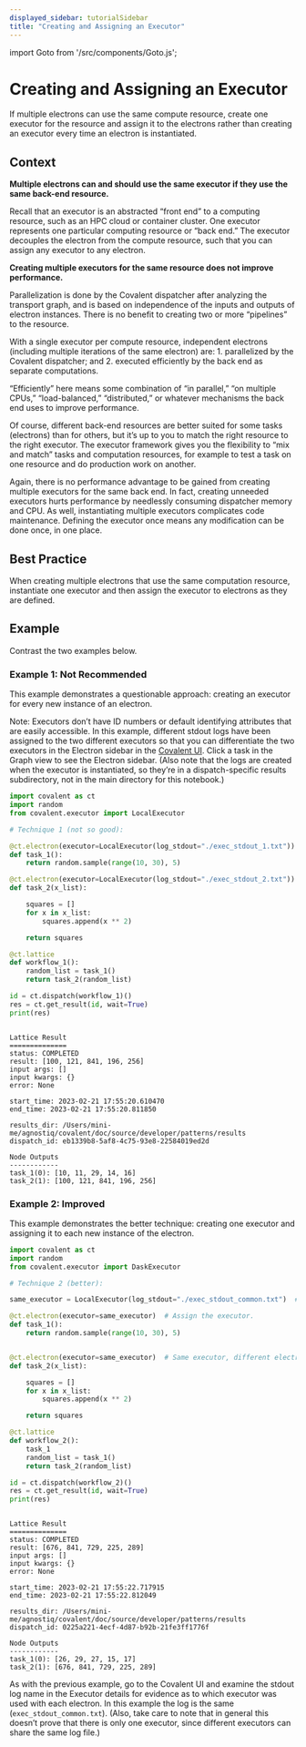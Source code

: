 ```yaml
---
displayed_sidebar: tutorialSidebar
title: "Creating and Assigning an Executor"
---
```



import Goto from '/src/components/Goto.js';

# Creating and Assigning an Executor <Goto link="https://github.com/AgnostiqHQ/covalent/blob/develop/doc/source/developer/patterns/executor_assignment.ipynb" />


If multiple electrons can use the same compute resource, create one executor for the resource and assign it to the electrons rather than creating an executor every time an electron is instantiated.

## Context

**Multiple electrons can and should use the same executor if they use the same back-end resource.**

Recall that an executor is an abstracted “front end” to a computing resource, such as an HPC cloud or container cluster. One executor represents one particular computing resource or “back end.” The executor decouples the electron from the compute resource, such that you can assign any executor to any electron.

**Creating multiple executors for the same resource does not improve performance.** 

Parallelization is done by the Covalent dispatcher after analyzing the transport graph, and is based on independence of the inputs and outputs of electron instances. There is no benefit to creating two or more “pipelines” to the resource.

With a single executor per compute resource, independent electrons (including multiple iterations of the same electron) are: 1. parallelized by the Covalent dispatcher; and 2. executed efficiently by the back end as separate computations.

“Efficiently” here means some combination of “in parallel,” “on multiple CPUs,” “load-balanced,” “distributed,” or whatever mechanisms the back end uses to improve performance.

Of course, different back-end resources are better suited for some tasks (electrons) than for others, but it’s up to you to match the right resource to the right executor. The executor framework gives you the flexibility to “mix and match” tasks and computation resources, for example to test a task on one resource and do production work on another.

Again, there is no performance advantage to be gained from creating multiple executors for the same back end. In fact, creating unneeded executors hurts performance by needlessly consuming dispatcher memory and CPU. As well, instantiating multiple executors complicates code maintenance. Defining the executor once means any modification can be done once, in one place.

## Best Practice

When creating multiple electrons that use the same computation resource, instantiate one executor and then assign the executor to electrons as they are defined.

## Example

Contrast the two examples below.

### Example 1: Not Recommended

This example demonstrates a questionable approach: creating an executor for every new instance of an electron.

Note: Executors don’t have ID numbers or default identifying attributes that are easily accessible. In this example, different stdout logs have been assigned to the two different executors so that you can differentiate the two executors in the Electron sidebar in the [Covalent UI](/docs/user-documentation/user-interface/preview-electron-sidebar). Click a task in the Graph view to see the Electron sidebar. (Also note that the logs are created when the executor is instantiated, so they’re in a dispatch-specific results subdirectory, not in the main directory for this notebook.)

```py
import covalent as ct
import random
from covalent.executor import LocalExecutor

# Technique 1 (not so good):

@ct.electron(executor=LocalExecutor(log_stdout="./exec_stdout_1.txt"))  # A local executor.
def task_1():
    return random.sample(range(10, 30), 5)

@ct.electron(executor=LocalExecutor(log_stdout="./exec_stdout_2.txt"))  # A different local executor.
def task_2(x_list):

    squares = []
    for x in x_list:
        squares.append(x ** 2)

    return squares

@ct.lattice
def workflow_1():
    random_list = task_1()
    return task_2(random_list)

id = ct.dispatch(workflow_1)()
res = ct.get_result(id, wait=True)
print(res)
```

```

Lattice Result
==============
status: COMPLETED
result: [100, 121, 841, 196, 256]
input args: []
input kwargs: {}
error: None

start_time: 2023-02-21 17:55:20.610470
end_time: 2023-02-21 17:55:20.811850

results_dir: /Users/mini-me/agnostiq/covalent/doc/source/developer/patterns/results
dispatch_id: eb1339b8-5af8-4c75-93e8-22584019ed2d

Node Outputs
------------
task_1(0): [10, 11, 29, 14, 16]
task_2(1): [100, 121, 841, 196, 256]

```

### Example 2: Improved

This example demonstrates the better technique: creating one executor and assigning it to each new instance of the electron.

```py
import covalent as ct
import random
from covalent.executor import DaskExecutor

# Technique 2 (better):

same_executor = LocalExecutor(log_stdout="./exec_stdout_common.txt")  # One executor is all you need here.

@ct.electron(executor=same_executor)  # Assign the executor.
def task_1():
    return random.sample(range(10, 30), 5)


@ct.electron(executor=same_executor)  # Same executor, different electron.
def task_2(x_list):

    squares = []
    for x in x_list:
        squares.append(x ** 2)

    return squares

@ct.lattice
def workflow_2():
    task_1
    random_list = task_1()
    return task_2(random_list)

id = ct.dispatch(workflow_2)()
res = ct.get_result(id, wait=True)
print(res)
```

```

Lattice Result
==============
status: COMPLETED
result: [676, 841, 729, 225, 289]
input args: []
input kwargs: {}
error: None

start_time: 2023-02-21 17:55:22.717915
end_time: 2023-02-21 17:55:22.812049

results_dir: /Users/mini-me/agnostiq/covalent/doc/source/developer/patterns/results
dispatch_id: 0225a221-4ecf-4d87-b92b-21fe3ff1776f

Node Outputs
------------
task_1(0): [26, 29, 27, 15, 17]
task_2(1): [676, 841, 729, 225, 289]

```

As with the previous example, go to the Covalent UI and examine the stdout log name in the Executor details for evidence as to which executor was used with each electron. In this example the log is the same (`exec_stdout_common.txt`). (Also, take care to note that in general this doesn’t prove that there is only one executor, since different executors can share the same log file.)